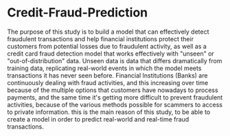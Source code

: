 # Credit-Fraud-Prediction
The purpose of this study is to build a model that can effectively detect fraudulent transactions and help financial institutions protect their customers from potential losses due to fraudulent activity, as well as a credit card fraud detection model that works effectively with "unseen" or "out-of-distribution" data. Unseen data is data that differs dramatically from training data, replicating real-world events in which the model meets transactions it has never seen before.
Financial Institutions (Banks) are continuously dealing with fraud activities, and this increasing over time because of the multiple options that customers have nowadays to process payments, and the same time it's getting more difficult to prevent fraudulent activities, because of the various methods possible for scammers to access to private information. this is the main reason of this study, to be able to create a model in order to predict real-world and real-time fraud transactions. 
